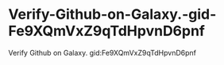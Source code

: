 # Verify-Github-on-Galaxy.-gid-Fe9XQmVxZ9qTdHpvnD6pnf
Verify Github on Galaxy. gid:Fe9XQmVxZ9qTdHpvnD6pnf
